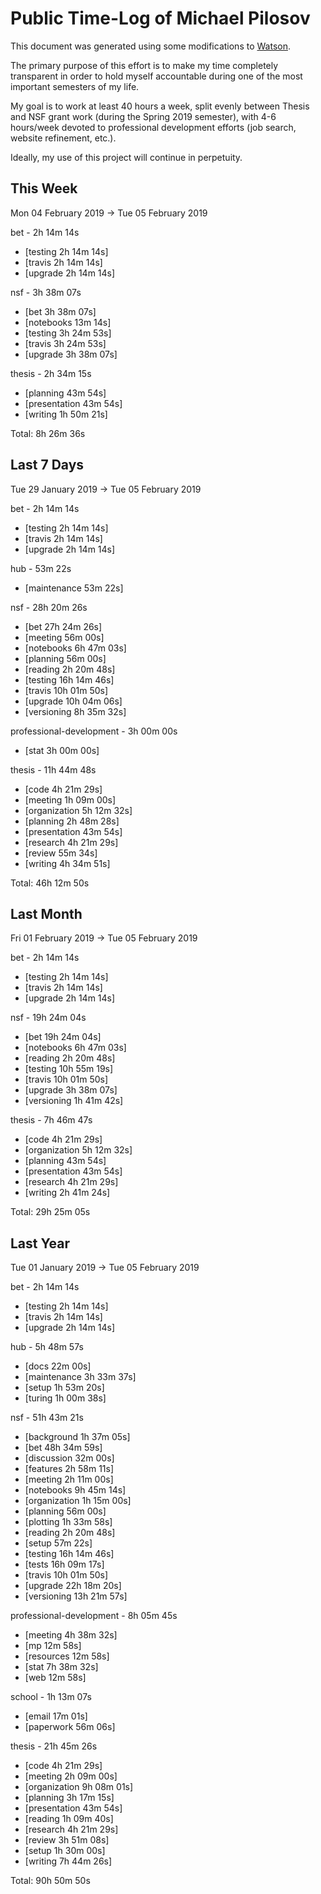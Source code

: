 # Public Time-Log of Michael Pilosov

This document was generated using some modifications to [Watson](https://github.com/TailorDev/Watson).

The primary purpose of this effort is to make my time completely transparent in order to hold myself accountable during one of the most important semesters of my life.

My goal is to work at least 40 hours a week, split evenly between Thesis and NSF grant work (during the Spring 2019 semester), with 4-6 hours/week devoted to professional development efforts (job search, website refinement, etc.). 

Ideally, my use of this project will continue in perpetuity.

## This Week
Mon 04 February 2019 -> Tue 05 February 2019

bet - 2h 14m 14s
- [testing  2h 14m 14s]  
- [travis  2h 14m 14s]  
- [upgrade  2h 14m 14s]  

nsf - 3h 38m 07s
- [bet  3h 38m 07s]  
- [notebooks     13m 14s]  
- [testing  3h 24m 53s]  
- [travis  3h 24m 53s]  
- [upgrade  3h 38m 07s]  

thesis - 2h 34m 15s
- [planning     43m 54s]  
- [presentation     43m 54s]  
- [writing  1h 50m 21s]  

Total: 8h 26m 36s
## Last 7 Days
Tue 29 January 2019 -> Tue 05 February 2019

bet - 2h 14m 14s
- [testing  2h 14m 14s]  
- [travis  2h 14m 14s]  
- [upgrade  2h 14m 14s]  

hub - 53m 22s
- [maintenance     53m 22s]  

nsf - 28h 20m 26s
- [bet 27h 24m 26s]  
- [meeting     56m 00s]  
- [notebooks  6h 47m 03s]  
- [planning     56m 00s]  
- [reading  2h 20m 48s]  
- [testing 16h 14m 46s]  
- [travis 10h 01m 50s]  
- [upgrade 10h 04m 06s]  
- [versioning  8h 35m 32s]  

professional-development - 3h 00m 00s
- [stat  3h 00m 00s]  

thesis - 11h 44m 48s
- [code  4h 21m 29s]  
- [meeting  1h 09m 00s]  
- [organization  5h 12m 32s]  
- [planning  2h 48m 28s]  
- [presentation     43m 54s]  
- [research  4h 21m 29s]  
- [review     55m 34s]  
- [writing  4h 34m 51s]  

Total: 46h 12m 50s
## Last Month
Fri 01 February 2019 -> Tue 05 February 2019

bet - 2h 14m 14s
- [testing  2h 14m 14s]  
- [travis  2h 14m 14s]  
- [upgrade  2h 14m 14s]  

nsf - 19h 24m 04s
- [bet 19h 24m 04s]  
- [notebooks  6h 47m 03s]  
- [reading  2h 20m 48s]  
- [testing 10h 55m 19s]  
- [travis 10h 01m 50s]  
- [upgrade  3h 38m 07s]  
- [versioning  1h 41m 42s]  

thesis - 7h 46m 47s
- [code  4h 21m 29s]  
- [organization  5h 12m 32s]  
- [planning     43m 54s]  
- [presentation     43m 54s]  
- [research  4h 21m 29s]  
- [writing  2h 41m 24s]  

Total: 29h 25m 05s
## Last Year
Tue 01 January 2019 -> Tue 05 February 2019

bet - 2h 14m 14s
- [testing  2h 14m 14s]  
- [travis  2h 14m 14s]  
- [upgrade  2h 14m 14s]  

hub - 5h 48m 57s
- [docs     22m 00s]  
- [maintenance  3h 33m 37s]  
- [setup  1h 53m 20s]  
- [turing  1h 00m 38s]  

nsf - 51h 43m 21s
- [background  1h 37m 05s]  
- [bet 48h 34m 59s]  
- [discussion     32m 00s]  
- [features  2h 58m 11s]  
- [meeting  2h 11m 00s]  
- [notebooks  9h 45m 14s]  
- [organization  1h 15m 00s]  
- [planning     56m 00s]  
- [plotting  1h 33m 58s]  
- [reading  2h 20m 48s]  
- [setup     57m 22s]  
- [testing 16h 14m 46s]  
- [tests 16h 09m 17s]  
- [travis 10h 01m 50s]  
- [upgrade 22h 18m 20s]  
- [versioning 13h 21m 57s]  

professional-development - 8h 05m 45s
- [meeting  4h 38m 32s]  
- [mp     12m 58s]  
- [resources     12m 58s]  
- [stat  7h 38m 32s]  
- [web     12m 58s]  

school - 1h 13m 07s
- [email     17m 01s]  
- [paperwork     56m 06s]  

thesis - 21h 45m 26s
- [code  4h 21m 29s]  
- [meeting  2h 09m 00s]  
- [organization  9h 08m 01s]  
- [planning  3h 17m 15s]  
- [presentation     43m 54s]  
- [reading  1h 09m 40s]  
- [research  4h 21m 29s]  
- [review  3h 51m 08s]  
- [setup  1h 30m 00s]  
- [writing  7h 44m 26s]  

Total: 90h 50m 50s
